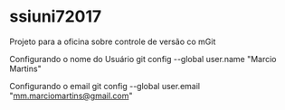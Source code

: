 # ssiuni72017
Projeto para a oficina sobre controle de versão co mGit

Configurando o nome do Usuário
git config --global user.name "Marcio Martins"

Configurando o email
git config --global user.email "mm.marciomartins@gmail.com"
